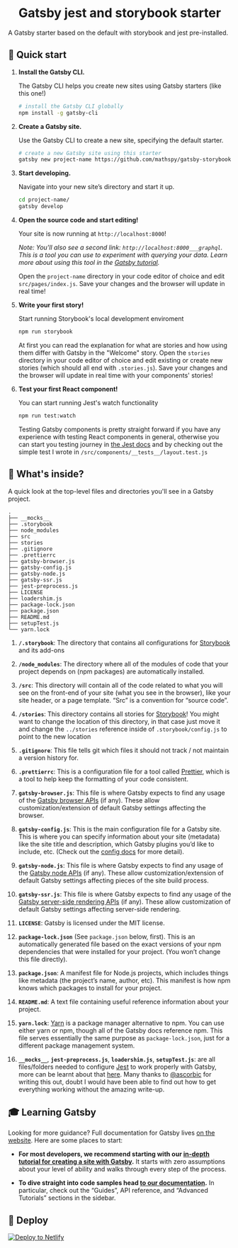 <h1 align="center">
  Gatsby jest and storybook starter
</h1>

A Gatsby starter based on the default with storybook and jest pre-installed.

## 🚀 Quick start

1.  **Install the Gatsby CLI.**

    The Gatsby CLI helps you create new sites using Gatsby starters (like this one!)

    ```sh
    # install the Gatsby CLI globally
    npm install -g gatsby-cli
    ```

2.  **Create a Gatsby site.**

    Use the Gatsby CLI to create a new site, specifying the default starter.

    ```sh
    # create a new Gatsby site using this starter
    gatsby new project-name https://github.com/mathspy/gatsby-storybook-jest-starter
    ```

3.  **Start developing.**

    Navigate into your new site’s directory and start it up.

    ```sh
    cd project-name/
    gatsby develop
    ```

4.  **Open the source code and start editing!**

    Your site is now running at `http://localhost:8000`!

    *Note: You'll also see a second link: `http://localhost:8000___graphql`. This is a tool you can use to experiment with querying your data. Learn more about using this tool in the [Gatsby tutorial](https://next.gatsbyjs.org/tutorial/part-five/#introducing-graphiql).*

    Open the `project-name` directory in your code editor of choice and edit `src/pages/index.js`. Save your changes and the browser will update in real time!

5.  **Write your first story!**

    Start running Storybook's local development enviroment

    ```sh
    npm run storybook
    ```

    At first you can read the explanation for what are stories and how using them differ with Gatsby in the "Welcome" story. Open the `stories` directory in your code editor of choice and edit existing or create new stories (which should all end with `.stories.js`). Save your changes and the browser will update in real time with your components' stories!

6.  **Test your first React component!**

    You can start running Jest's watch functionality

    ```sh
    npm run test:watch
    ```

    Testing Gatsby components is pretty straight forward if you have any experience with testing React components in general, otherwise you can start you testing journey in [the Jest docs](https://jestjs.io/docs/en/tutorial-react) and by checking out the simple test I wrote in `/src/components/__tests__/layout.test.js`

## 🧐 What's inside?

A quick look at the top-level files and directories you'll see in a Gatsby project.

    .
    ├── __mocks__
    ├── .storybook
    ├── node_modules
    ├── src
    ├── stories
    ├── .gitignore
    ├── .prettierrc
    ├── gatsby-browser.js
    ├── gatsby-config.js
    ├── gatsby-node.js
    ├── gatsby-ssr.js
    ├── jest-preprocess.js
    ├── LICENSE
    ├── loadershim.js
    ├── package-lock.json
    ├── package.json
    ├── README.md
    ├── setupTest.js
    └── yarn.lock


  1.  **`/.storybook`**: The directory that contains all configurations for [Storybook](https://storybook.js.org) and its add-ons

  2.  **`/node_modules`**: The directory where all of the modules of code that your project depends on (npm packages) are automatically installed.

  3.  **`/src`**: This directory will contain all of the code related to what you will see on the front-end of your site (what you see in the browser), like your site header, or a page template. “Src” is a convention for “source code”.

  4.  **`/stories`**: This directory contains all stories for [Storybook](https://storybook.js.org)! You might want to change the location of this directory, in that case just move it and change the `../stories` reference inside of `.storybook/config.js` to point to the new location

  5.  **`.gitignore`**: This file tells git which files it should not track / not maintain a version history for.

  6.  **`.prettierrc`**: This is a configuration file for a tool called [Prettier](https://prettier.io/), which is a tool to help keep the formatting of your code consistent.

  7.  **`gatsby-browser.js`**: This file is where Gatsby expects to find any usage of the [Gatsby browser APIs](https://next.gatsbyjs.org/docs/browser-apis/) (if any). These allow customization/extension of default Gatsby settings affecting the browser.

  8.  **`gatsby-config.js`**: This is the main configuration file for a Gatsby site. This is where you can specify information about your site (metadata) like the site title and description, which Gatsby plugins you’d like to include, etc. (Check out the [config docs](https://next.gatsbyjs.org/docs/gatsby-config/) for more detail).

  9.  **`gatsby-node.js`**: This file is where Gatsby expects to find any usage of the [Gatsby node APIs](https://next.gatsbyjs.org/docs/node-apis/) (if any). These allow customization/extension of default Gatsby settings affecting pieces of the site build process.

  10.  **`gatsby-ssr.js`**: This file is where Gatsby expects to find any usage of the [Gatsby server-side rendering APIs](https://next.gatsbyjs.org/docs/ssr-apis/) (if any). These allow customization of default Gatsby settings affecting server-side rendering.

  11.  **`LICENSE`**: Gatsby is licensed under the MIT license.

  12.  **`package-lock.json`** (See `package.json` below, first). This is an automatically generated file based on the exact versions of your npm dependencies that were installed for your project. (You won’t change this file directly).

  13.  **`package.json`**: A manifest file for Node.js projects, which includes things like metadata (the project’s name, author, etc). This manifest is how npm knows which packages to install for your project.

  14.  **`README.md`**: A text file containing useful reference information about your project.

  15.  **`yarn.lock`**: [Yarn](https://yarnpkg.com/) is a package manager alternative to npm. You can use either yarn or npm, though all of the Gatsby docs reference npm.  This file serves essentially the same purpose as `package-lock.json`, just for a different package management system.

  16.  **`__mocks__`**, **`jest-preprocess.js`**, **`loadershim.js`**, **`setupTest.js`**: are all files/folders needed to configure [Jest](https://jestjs.io) to work properly with Gatsby, more can be learnt about that [here](https://github.com/gatsbyjs/gatsby/pull/6678). Many thanks to [@ascorbic](https://github.com/ascorbic/) for writing this out, doubt I would have been able to find out how to get everything working without the amazing write-up.

## 🎓 Learning Gatsby

Looking for more guidance? Full documentation for Gatsby lives [on the website](https://next.gatsbyjs.org/). Here are some places to start:

-   **For most developers, we recommend starting with our [in-depth tutorial for creating a site with Gatsby](https://next.gatsbyjs.org/tutorial/).** It starts with zero assumptions about your level of ability and walks through every step of the process.

-   **To dive straight into code samples head [to our documentation](https://next.gatsbyjs.org/docs/).** In particular, check out the “Guides”, API reference, and “Advanced Tutorials” sections in the sidebar.

## 💫 Deploy

[![Deploy to Netlify](https://www.netlify.com/img/deploy/button.svg)](https://app.netlify.com/start/deploy?repository=https://github.com/mathspy/gatsby-storybook-jest-starter)
